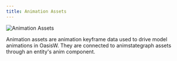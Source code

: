 ```yaml
---
title: Animation Assets
---
```


![Animation Assets](/img/user-manual/anim/animation_assets.png)

Animation assets are animation keyframe data used to drive model animations in OasisW. They are connected to animstategraph assets through an entity's anim component.

<!-- The anim component currently supports animation assets imported from .FBX files to OasisW projects using the `Convert to GLB` asset task setting option.

![Asset Tasks](/img/user-manual/anim/asset_tasks.png) -->
